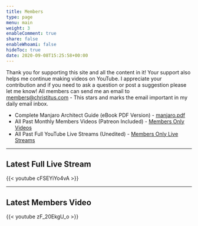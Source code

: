 ```yaml
---
title: Members
type: page
menu: main
weight: 3
enableComment: true 
share: false
enableWhoami: false
hideToc: true
date: 2020-09-08T15:25:58+00:00
---
```

Thank you for supporting this site and all the content in it! Your support also helps me continue making videos on YouTube. I appreciate your contribution and if you need to ask a question or post a suggestion please let me know! All members can send me an email to <members@christitus.com> - This stars and marks the email important in my daily email inbox.

- Complete Manjaro Architect Guide (eBook PDF Version) - [manjaro.pdf](https://ctt.memberspace.com/content/f112f8b545f)
- All Past Monthly Members Videos (Patreon Included) - [Members Only Videos](https://www.youtube.com/playlist?list=PLc7fktTRMBowu_ojkqT0Z_O_DSFy6K9e5)
- All Past Full YouTube Live Streams (Unedited) - [Members Only Live Streams](https://www.youtube.com/playlist?list=PLgVG4PNqM5Sb93Sh52eAXA8aluE7fdeUX)

***

## Latest Full Live Stream

{{< youtube cFSEYiYo4vA >}}

***

## Latest Members Video

{{< youtube zF_20EkgU_o >}}